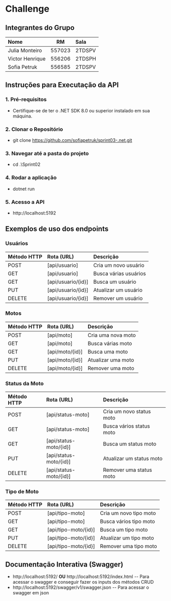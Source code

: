 # Challenge

## Integrantes do Grupo

| Nome            |   RM   | Sala   |
|:----------------|:------:|:-------|
| Julia Monteiro  | 557023 | 2TDSPV |
| Victor Henrique | 556206 | 2TDSPH |
| Sofia Petruk    | 556585 | 2TDSPV |


## Instruções para Executação da API
### 1. Pré-requisitos
  - Certifique-se de ter o .NET SDK 8.0 ou superior instalado em sua máquina.

### 2. Clonar o Repositório
  - git clone https://github.com/sofiapetruk/sprint03-.net.git

### 3. Navegar até a pasta do projeto
  - cd .\Sprint02

### 4. Rodar a aplicação
  - dotnet run

### 5. Acesso a API
  - http://localhost:5192

## Exemplos de uso dos endpoints

### Usuários
| Método HTTP | Rota (URL)          | Descrição             | 
| :---        | :---                | :---                  | 
| POST        | [api/usuario]      | Cria um novo usuário  |
| GET         | [api/usuario]      | Busca várias usuários | 
| GET         | [api/usuario/{id}] | Busca um usuário      |
| PUT         | [api/usuario/{id}] | Atualizar um usuário  |
| DELETE      | [api/usuario/{id}] | Remover um usuário    |

### Motos
| Método HTTP | Rota (URL)          | Descrição             | 
| :---        | :---                | :---                  | 
| POST        | [api/moto]          | Cria uma nova moto    |
| GET         | [api/moto]          | Busca várias moto     | 
| GET         | [api/moto/{id}]     | Busca uma moto        |
| PUT         | [api/moto/{id}]     | Atualizar uma moto    |
| DELETE      | [api/moto/{id}]     | Remover uma moto      |

### Status da Moto
| Método HTTP | Rota (URL)              | Descrição                | 
| :---        | :---                    | :---                     | 
| POST        | [api/status-moto]       | Cria um novo status moto |
| GET         | [api/status-moto]       | Busca vários status moto | 
| GET         | [api/status-moto/{id}]  | Busca um status moto     |
| PUT         | [api/status-moto/{id}]  | Atualizar um status moto |
| DELETE      | [api/status-moto/{id}]  | Remover uma status moto  |

### Tipo de Moto
| Método HTTP | Rota (URL)            | Descrição              | 
| :---        | :---                  | :---                   | 
| POST        | [api/tipo-moto]       | Cria um novo tipo moto |
| GET         | [api/tipo-moto]       | Busca vários tipo moto | 
| GET         | [api/tipo-moto/{id}]  | Busca um tipo moto     |
| PUT         | [api/tipo-moto/{id}]  | Atualizar um tipo moto |
| DELETE      | [api/tipo-moto/{id}]  | Remover uma tipo moto  |

## Documentação Interativa (Swagger)
  -  http://localhost:5192/ **OU** http://localhost:5192/index.html -- Para acessar o swagger e conseguir fazer os inputs dos métodos CRUD
  -  http://localhost:5192/swagger/v1/swagger.json -- Para acessar o swagger em json
